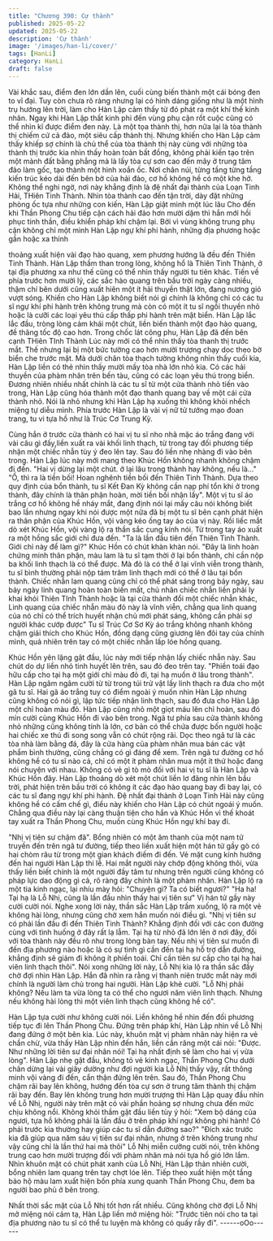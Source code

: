 ```yaml
---
title: "Chương 390: Cự thành"
published: 2025-05-22
updated: 2025-05-22
description: 'Cự thành'
image: '/images/han-li/cover/'
tags: [HanLi]
category: HanLi
draft: false
---
```


Vài khắc sau, điểm đen lớn dần lên, cuối cùng biến thành một cái
bóng đen to vĩ đại.
Tuy còn chưa rõ ràng nhưng lại có hình dáng giống như là một
hình trụ hướng lên trời, làm cho Hàn Lập cảm thấy từ đó phát ra
một khí thế kinh nhân.
Ngay khi Hàn Lập thất kinh phi đến vùng phụ cận rốt cuộc cũng
có thể nhìn kĩ được điểm đen này.
Là một tọa thành thị, hơn nữa lại là tòa thành thị chiếm cứ cả đảo,
một siêu cấp thành thị.
Nhưng khiến cho Hàn Lập cảm thấy khiếp sợ chính là chủ thể của
tòa thành thị này cùng với những tòa thành thị trước kia nhìn thấy
hoàn toàn bất đồng, không phải kiến tạo trên một mảnh đất bằng
phẳng mà là lấy tòa cự sơn cao đến mây ở trung tâm đảo làm
gốc, tạo thành một hình xoắn ốc.
Nơi chân núi, từng tầng từng tầng kiến trúc kéo dài đến bên bờ
của hải đảo, cơ hồ không hề có một khe hở.
Không thể nghi ngờ, nơi này khẳng định là đệ nhất đại thành của
Loạn Tinh Hải, THiên Tinh Thành.
Nhìn tòa thành cao đến tận trời, dày đặt những phòng ốc tựa như
những con kiến, Hàn Lập giật mình một lúc lâu
Cho đến khi Thần Phong Chu tiếp cận cách hải đảo hơn mười
dặm thì hắn mới hồi phục tinh thần, điều khiển pháp khí chậm lại.
Bởi vì vùng không trung phụ cận không chỉ một mình Hàn Lập
ngự khí phi hành, những địa phương hoặc gần hoặc xa thỉnh

thoảng xuất hiện vài đạo hào quang, xem phương hướng là đều
đến Thiên Tinh Thành.
Hàn Lập thầm than trong lòng, không hổ là Thiên Tinh Thành, ở
tại địa phương xa như thế cũng có thể nhìn thấy người tu tiên
khác.
Tiến về phía trước hơn mười lý, các sắc hào quang trên bầu trời
ngày càng nhiều, thậm chí bên dưới cũng xuất hiên một ít hải
thuyền thật lớn, đang nương gió vượt sóng.
Khiến cho Hàn Lập không biết nói gì chính là không chỉ có các tu
sĩ ngự khí phi hành trên không trung mà còn có một ít tu sĩ ngồi
thuyền nhỏ hoặc là cưỡi các loại yêu thú cấp thấp phi hành trên
mặt biển.
Hàn Lập lắc lắc đầu, tròng lòng cảm khái một chút, liền biến thành
một đạo hào quang, đề thăng tốc độ cao hơn.
Trong chốc lát công phu, Hàn Lập đã đến bên cạnh THiên TInh
Thành
Lúc này mới có thể nhìn thấy tòa thanh thị trước mắt. Thế nhưng
lại bị một bức tường cao hơn mười trượng chạy doc theo bờ biển
che trước mặt.
Mà dưới chân tòa thạch tường không nhìn thấy cuối kia, Hàn Lập
liền có thẻ nhìn thấy mười mấy tòa nhà lớn nhỏ kia.
Có các hải thuyền của phàm nhân trên bến tàu, cũng có các loạn
yêu thú trong biển. Đương nhiên nhiều nhất chính là các tu sĩ từ
một cửa thành nhỏ tiến vào trong, Hàn Lập cũng hóa thành một
đạo thanh quang bay về một cái cửa thành nhỏ.
Nói là nhỏ nhưng khi Hàn Lập hạ xuống thì không khỏi nhếch
miệng tự diễu mình.
Phía trước Hàn Lập là vài vị nữ tử tướng mạo đoan trang, tu vi
tựa hồ như là Trúc Cơ Trung Kỳ.

Cùng hắn ở trước cửa thành có hai vị tu sĩ nho nhã mặc áo trắng
đang với vài câu gì đấy,liền xuất ra vài khối linh thạch, từ trong tay
đối phương tiếp nhận một chiếc nhẫn tùy ý đeo lên tay.
Sau đó liền nhẹ nhàng đi vào bên trong.
Hàn Lập lúc này mới mang theo Khúc Hồn không nhanh không
chậm đi đến.
"Hai vị dừng lại một chút. ở lại lâu trong thành hay không, nếu
là…"
"Ồ, thì ra là tiền bối! Hoan nghênh tiền bối đến Thiên Tinh Thành.
Dựa theo quy định của bổn thành, tu sĩ Kết Đan Kỳ không cần nạp
phí tổn khi ở trong thành, đây chính là thân phận hoàn, mời tiền
bối nhận lấy".
Một vị tu sĩ áo trắng cơ hồ không hề nháy mắt, đang định nói lại
mấy câu nói không biết bao lần nhưng ngay khi nói được một nữa
đã bị một tu sĩ bên cạnh phát hiện ra thân phận của Khúc Hồn, vội
vàng kéo ống tay áo của vị này. Rồi liếc mắt dò xét Khúc Hồn, vội
vàng lộ ra thần sắc cung kính nói. Từ trong tay áo xuất ra một
hồng sắc giới chỉ đưa đến.
"Ta là lần đầu tiên đến Thiên Tinh Thành. Giới chỉ này để làm gì?"
Khúc Hồn có chút khàn khàn nói.
"Đây là linh hoàn chứng minh thân phận, màu lam là tu sĩ tạm thời
ở lại bổn thành, chỉ cần nộp ba khối linh thạch là có thể được. Mà
đỏ là có thể ở lại vĩnh viễn trong thành, tu sĩ bình thường phải nộp
tám trăm linh thạch mới có thể ở lâu tại bổn thành. Chiếc nhẫn
lam quang cũng chỉ có thể phát sáng trong bảy ngày, sau bảy
ngày linh quang hoàn toàn biến mất, chủ nhân chiếc nhẫn liền
phải ly khai khỏi Thiên TInh Thành hoặc là tại cửa thành đổi một
chiếc nhẫn khác, Linh quang của chiếc nhẫn màu đỏ này là vĩnh
viễn, chẳng qua linh quang của nó chỉ có thể trích huyết nhận chủ
mới phát sáng, không cần phải sợ người khác cướp được" Tu sĩ
Trúc Cơ Sơ Kỳ áo trắng không nhanh không chậm giải thích cho
Khúc Hồn, đồng dạng cũng giương lên đôi tay của chính mình,
quả nhiên trên tay có một chiếc nhẫn lấp lóe hồng quang.

Khúc Hồn yên lặng gật đầu, lúc này mới tiếp nhận lấy chiếc nhẫn
này. Sau chút do dự liền nhỏ tinh huyết lên trên, sau đó đeo trên
tay.
"Phiền toái đạo hữu cấp cho tại hạ một giới chỉ màu đỏ đi, tại hạ
muốn ở lâu trong thành". Hàn Lập ngâm ngâm cười từ từ trong túi
trử vật lấy linh thạch ra đưa cho một gã tu sĩ.
Hai gã áo trắng tuy có điểm ngoài ý muốn nhìn Hàn Lập nhưng
cũng không có nói gì, lập tức tiếp nhận linh thạch, sau đó đưa cho
Hàn Lập một chỉ hoàn màu đỏ.
Hàn Lập cũng nhỏ một giọt máu lên chỉ hoàn, sau đó mỉn cười
cùng Khúc Hồn đi vào bên trong.
Ngã tư phía sau cửa thành không nhỏ những cũng không tính là
lớn, cơ bản có thể chứa được bốn người hoặc hai chiếc xe thú đi
song song vẫn có chút rộng rãi.
Dọc theo ngã tư là các tòa nhà làm bằng đá, đây là cửa hàng của
phàm nhân mua bán các vật phẩm bình thường, cũng chẳng có gì
đáng để xem.
Trên ngã tư đường cơ hồ không hề có tu sĩ nào cả, chỉ có một ít
phàm nhân mua một ít thứ hoặc đang nói chuyện với nhau.
Không có vẻ gì tò mò đối với hai vị tu sĩ là Hàn Lập và Khúc Hồn
đây.
Hàn Lập thoáng dò xét một chút liền lơ đãng nhìn lên bầu trời,
phát hiện trên bầu trời có không ít các đạo hào quang bay đi bay
lại, có các tu sĩ đang ngự khí phi hành.
Đệ nhất đại thành ở Loạn Tinh Hải này cũng không hề có cấm
chế gì, điều này khiến cho Hàn Lập có chút ngoái ý muốn.
Chẳng qua điều này lại càng thuận tiện cho hắn và Khúc Hồn vì
thế khoát tay xuất ra Thần Phong Chu, muốn cùng Khúc Hồn ngự
khí bay đi.

"Nhị vị tiên sư chậm đã".
Bổng nhiên có một âm thanh của một nam tử truyền đến trên ngã
tư đường, tiếp theo liền xuất hiện một hán tử gầy gò có hai chòm
râu từ trong một gian khách điếm đi đến. Vẻ mặt cung kính hướng
đến hai người Hàn Lập thi lễ.
Hai mắt người này chớp động không thôi, vừa thấy liền biết chính
là một người đầy tâm tư nhưng trên người cũng không có pháp
lực dao động gì cả, rõ ràng đây chính là một phàm nhân.
Hàn Lập lộ ra một tia kinh ngạc, lại nhíu mày hỏi:
"Chuyện gì? Ta có biết ngươi?"
"Ha ha! Tại hạ là Lỗ Nhị, cũng là lần đầu nhìn thấy hai vị tiên sư"
Vị hán tử gầy này cười cười nói.
Nghe xong lời này, thần sắc Hàn Lập trầm xuống, lộ ra một vẻ
không hài lòng, nhưng cũng chờ xem hắn muốn nói điều gì.
"Nhị vị tiên sư có phải lần đầu đi đến Thiên Tinh Thành? Khẳng
định đối với các con đường cùng với tình huống ở đây rất lạ lẫm.
Tại hạ từ nhỏ đã lớn lên ở nơi đây, đối với tòa thành này đều rõ
như trong lòng bàn tay. Nếu nhị vị tiên sư muốn đi đến địa
phương nào hoặc là có sự tình gì cần đến tại hạ hỗ trợ dẫn
đường, khẳng định sẽ giảm đi không ít phiền toái. Chỉ cần tiên sư
cấp cho tại hạ hai viên linh thạch thôi".
Nói xong những lời này, Lỗ Nhị kia lộ ra thần sắc đầy chờ đợi
nhìn Hàn Lập.
Hắn đã nhìn ra rằng vị thanh niên trước mắt này mới chính là
người làm chủ trong hai người.
Hàn Lập khẻ cười.
"Lỗ Nhị phải không? Nếu làm ta vừa lòng ta có thể cho ngươi năm
viên linh thạch. Nhưng nếu không hài lòng thì một viên linh thạch
cũng không hề có".

Hàn Lập tựa cười như không cười nói. Liền không hề nhìn đến
đối phương tiếp tục đi lên Thần Phong Chu.
Đứng trên pháp khí, Hàn Lập nhìn về Lỗ Nhị đang đứng ở một
bên kia.
Lúc này, khuôn mặt vị phàm nhân này hiện ra vẻ chần chừ, vừa
thấy Hàn Lập nhìn đến hắn, liền cắn răng một cái nói:
"Được. Như những lời tiên sư đại nhân nói! Tại hạ nhất định sẽ
làm cho hai vị vừa lòng".
Hàn Lập nhẹ gật đầu, không tỏ vẻ kinh ngạc, Thần Phong Chu
dưới chân dừng lại vài giây dường như đợi người kia
Lỗ Nhị thấy vậy, rất thông minh vội vàng đi đến, cẩn thận đứng
lên trên.
Sau đó, Thần Phong Chu chậm rãi bay lên không, hướng đến tòa
cự sơn ở trung tâm thành thị chậm rãi bay đến.
Bay lên không trung hơn mười trượng thì Hàn Lập quay đầu nhìn
về Lỗ Nhị, người này trên mặt có vài phần hoảng sợ nhưng chưa
đến mức chịu không nổi. Không khỏi thầm gật đầu liền tùy ý hỏi:
"Xem bộ dáng của ngươi, tựa hồ không phải là lần đầu ở trên
pháp khí ngự không phi hành! Có phải trước kia thường hay giúp
các tu sĩ dẫn đường sao?"
"Đích xác trước kia đã giúp qua năm sáu vị tiên sư đại nhân,
nhưng ở trên không trung như vậy cũng chỉ là lần thứ hai mà thôi"
Lỗ Nhị miễn cưỡng cười nói, trên không trung cao hơn mười
trượng đối với phàm nhân mà nói tựa hồ gió lớn lắm.
Nhìn khuôn mặt có chút phát xanh của Lỗ Nhị, Hàn Lập thản
nhiên cười, bổng nhiên lam quang trên tay chợt lóe lên. Tiếp theo
xuất hiện một tầng bảo hộ màu lam xuất hiện bốn phía xung
quanh Thần Phong Chu, đem ba người bao phủ ở bên trong.

Nhất thời sắc mặt của Lỗ Nhị tốt hơn rất nhiều.
Cũng không chờ đợi Lỗ Nhị mở miệng nói cảm tạ, Hàn Lập liền
mở miệng hỏi:
"Trước tiên nói cho ta tại địa phương nào tu sĩ có thể tu luyện mà
không có quấy rầy đi".
------oOo------
